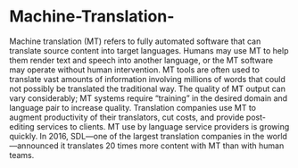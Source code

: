 # Machine-Translation-
Machine translation (MT) refers to fully automated software that can translate source content into target languages. Humans may use MT to help them render text and speech into another language, or the MT software may operate without human intervention.  MT tools are often used to translate vast amounts of information involving millions of words that could not possibly be translated the traditional way. The quality of MT output can vary considerably; MT systems require “training” in the desired domain and language pair to increase quality.  Translation companies use MT to augment productivity of their translators, cut costs, and provide post-editing services to clients. MT use by language service providers is growing quickly. In 2016, SDL—one of the largest translation companies in the world—announced it translates 20 times more content with MT than with human teams.

